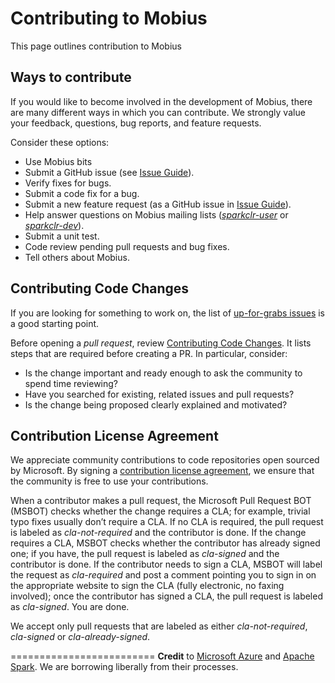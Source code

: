 ﻿Contributing to Mobius
========================
This page outlines contribution to Mobius
  
Ways to contribute
------------------
If you would like to become involved in the development of Mobius, there are many different ways in which you can contribute. We strongly value your feedback, questions, bug reports, and feature requests. 

Consider these options: 
* Use Mobius bits
* Submit a GitHub issue (see [Issue Guide](docs/project-docs/issue-guide.md)). 
* Verify fixes for bugs.
* Submit a code fix for a bug.
* Submit a new feature request (as a GitHub issue in [Issue Guide](docs/project-docs/issue-guide.md)).
* Help answer questions on Mobius mailing lists (*[sparkclr-user](https://groups.google.com/d/forum/sparkclr-user)* or *[sparkclr-dev](https://groups.google.com/d/forum/sparkclr-dev)*).
* Submit a unit test.
* Code review pending pull requests and bug fixes.
* Tell others about Mobius.

Contributing Code Changes
-------------------------

If you are looking for something to work on, the list of [up-for-grabs issues](https://github.com/Microsoft/Mobius/labels/up%20for%20grabs) is a good starting point.

Before opening a *pull request*, review [Contributing Code Changes](/docs/project-docs/CONTRIBUTING.md). 
It lists steps that are required before creating a PR. In particular, consider:

- Is the change important and ready enough to ask the community to spend time reviewing?
- Have you searched for existing, related issues and pull requests?
- Is the change being proposed clearly explained and motivated?

Contribution License Agreement
------------------------------
We appreciate community contributions to code repositories open sourced by Microsoft. By signing a 
[contribution license agreement](https://cla.microsoft.com/cladoc/microsoft-contribution-license-agreement.pdf), we ensure that the community is free to use your contributions. 

When a contributor makes a pull request, the Microsoft Pull Request BOT (MSBOT) checks whether the change requires a CLA; for example, trivial typo fixes usually don’t require a CLA. If no CLA is required, the pull request is labeled as *cla-not-required* and the contributor is done. If the change requires a CLA, MSBOT checks whether the contributor has already signed one; if you have, the pull request is labeled as *cla-signed* and the contributor is done. If the contributor needs to sign a CLA, MSBOT will label the request as *cla-required* and post a comment pointing you to sign in on the appropriate website to sign the CLA (fully electronic, no faxing involved); once the contributor has signed a CLA, the pull request is labeled as *cla-signed*. You are done. 

We accept only pull requests that are labeled as either *cla-not-required*, *cla-signed* or *cla-already-signed*.

=========================
**Credit** to [Microsoft Azure](http://azure.github.io/guidelines.html) and [Apache Spark](https://github.com/apache/spark/blob/master/CONTRIBUTING.md). We are borrowing liberally from their processes.
